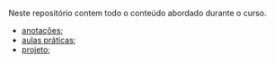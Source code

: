 Neste repositório contem todo o conteúdo abordado durante o curso.

* [anotações](https://github.com/lucianakyoko/Bootcamp-Spread-Fullstack-Developer/blob/main/PEFC%20-%20Posicionando%20Elementos%20com%20Flexbox%20e%20CSS/anotacoes.md);
* [aulas práticas](https://github.com/lucianakyoko/Bootcamp-Spread-Fullstack-Developer/tree/main/PEFC%20-%20Posicionando%20Elementos%20com%20Flexbox%20e%20CSS/praticas);
* [projeto](https://steady-sunshine-5d7b07.netlify.app/);